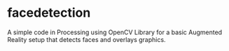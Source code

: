 # facedetection
A simple code in Processing using OpenCV Library for a basic Augmented Reality setup that detects faces and overlays graphics.
